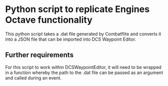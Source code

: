 # Python script to replicate Engines Octave functionality

This python script takes a .dat file generated by Combatflite and converts it into a JSON file that can be imported into DCS Waypoint Editor.

## Further requirements

For this script to work within DCSWaypointEditor, it will need to be wrapped in a function whereby the path to the .dat file can be passed as an argument and called during an event.